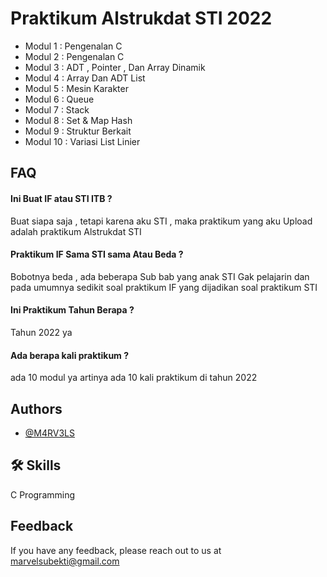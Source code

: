 
# Praktikum Alstrukdat STI 2022
- Modul 1 : Pengenalan C
- Modul 2 : Pengenalan C
- Modul 3 : ADT , Pointer , Dan Array Dinamik
- Modul 4 : Array Dan ADT List
- Modul 5 : Mesin Karakter
- Modul 6 : Queue
- Modul 7 : Stack
- Modul 8 : Set & Map Hash
- Modul 9 : Struktur Berkait
- Modul 10 : Variasi List Linier



## FAQ

#### Ini Buat IF atau STI ITB ?

Buat siapa saja , tetapi karena aku STI , maka praktikum yang aku Upload adalah praktikum Alstrukdat STI

#### Praktikum IF Sama STI sama Atau Beda ?

Bobotnya beda , ada beberapa Sub bab yang anak STI Gak pelajarin dan pada umumnya sedikit soal praktikum IF yang dijadikan soal praktikum STI

#### Ini Praktikum Tahun Berapa ?

Tahun 2022 ya 

#### Ada berapa kali praktikum ?

ada 10 modul ya artinya ada 10 kali praktikum di tahun 2022


## Authors

- [@M4RV3LS](https://www.github.com/M4RV3LS)


## 🛠 Skills
C Programming


## Feedback

If you have any feedback, please reach out to us at marvelsubekti@gmail.com

